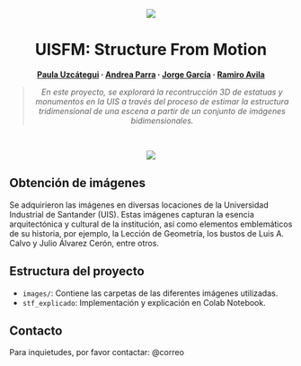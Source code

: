 <div align="center">

<p align="center">
<img src="https://i.imgur.com/C7rLCRk.png">
</p>

# UISFM: Structure From Motion

**[Paula Uzcátegui](https://github.com/PaulaUzca) · [Andrea Parra](https://github.com/andpgate) · [Jorge García](https://github.com/jorge1b3) · [Ramiro Avila](https://github.com/ramiro999)**



> *En este proyecto, se explorará la recontrucción 3D de estatuas y monumentos en la UIS a través del proceso de estimar la estructura tridimensional de una escena a partir de un conjunto de imágenes bidimensionales.*

</div>

</br>

<p align="center">
<img src="https://i.imgur.com/VRTnqq6.png">
</p>


## Obtención de imágenes

Se adquirieron las imágenes en diversas locaciones de la Universidad Industrial de Santander (UIS). Estas imágenes capturan la esencia arquitectónica y cultural de la institución, así como elementos emblemáticos de su historia, por ejemplo, la Lección de Geometría, los bustos de Luis A. Calvo y Julio Álvarez Cerón, entre otros.


## Estructura del proyecto

- `images/`: Contiene las carpetas de las diferentes imágenes utilizadas. 
- `stf_explicado`: Implementación y explicación en Colab Notebook.

## Contacto

Para inquietudes, por favor contactar: @correo

